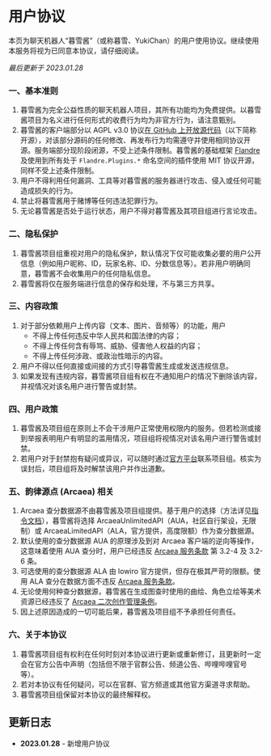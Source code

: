 <VersionOutdated />

# 用户协议

本页为聊天机器人“暮雪酱”（或称暮雪、YukiChan）的用户使用协议。继续使用本服务将视为已同意本协议，请仔细阅读。

_最后更新于 2023.01.28_

### 一、基本准则
1. 暮雪酱为完全公益性质的聊天机器人项目，其所有功能均为免费提供。以暮雪酱项目为名义进行任何形式的收费行为均为非官方行为，请注意甄别。
2. 暮雪酱的客户端部分以 AGPL v3.0 协议[在 GitHub 上开放源代码](https://github.com/b1acksoil/YukiChan)（以下简称开源），对该部分源码的任何修改、再发布行为均需遵守并使用相同协议开源。服务端部分现阶段闭源，不受上述条件限制。暮雪酱的基础框架 [Flandre](https://github.com/FlandreDevs/Flandre) 及使用到所有处于 `Flandre.Plugins.*` 命名空间的插件使用 MIT 协议开源，同样不受上述条件限制。
3. 用户不得利用任何漏洞、工具等对暮雪酱的服务器进行攻击、侵入或任何可能造成损失的行为。
4. 禁止将暮雪酱用于赌博等任何违法犯罪行为。
5. 无论暮雪酱是否处于运行状态，用户不得对暮雪酱及其项目组进行言论攻击。

### 二、隐私保护
1. 暮雪酱项目组重视对用户的隐私保护，默认情况下仅可能收集必要的用户公开信息（例如用户昵称、ID，玩家名称、ID、分数信息等）。若非用户明确同意，暮雪酱不会收集用户的任何隐私信息。
2. 暮雪酱将仅在服务端进行信息的保存和处理，不与第三方共享。

### 三、内容政策
1. 对于部分依赖用户上传内容（文本、图片、音频等）的功能，用户
    - 不得上传任何违反中华人民共和国法律的内容；
    - 不得上传任何含有辱骂、威胁、侵害他人权益的内容；
    - 不得上传任何涉政、或政治性暗示的内容。
2. 用户不得以任何直接或间接的方式引导暮雪酱生成或发送违规信息。
3. 如果发现有违规内容，暮雪酱项目组有权在不通知用户的情况下删除该内容，并视情况对该名用户进行警告或封禁。

### 四、用户政策
1. 暮雪酱及项目组在原则上不会干涉用户正常使用权限内的服务。但若检测或接到举报表明用户有明显的滥用情况，项目组将视情况对该名用户进行警告或封禁。
2. 若用户对于封禁抱有疑问或异议，可以随时通过[官方平台](index.md)联系项目组。核实为误封后，项目组将及时解禁该用户并作出道歉。

### 五、韵律源点 (Arcaea) 相关
1. Arcaea 查分数据源不由暮雪酱及项目组提供。基于用户的选择（方法详见[指令文档](arcaea.md)），暮雪酱将选择 ArcaeaUnlimitedAPI（AUA，社区自行架设，无限制）或 ArcaeaLimitedAPI（ALA，官方提供，高度限额）作为查分数据源。
2. 默认使用的查分数据源 AUA 的原理涉及到对 Arcaea 客户端的逆向等操作，这意味着使用 AUA 查分时，用户已经违反 [Arcaea 服务条款](https://arcaea.lowiro.com/zh/terms_of_service) 第 3.2-4 及 3.2-6 条。
3. 可选使用的查分数据源 ALA 由 lowiro 官方提供，但存在极其严苛的限额。使用 ALA 查分在数据方面不违反 [Arcaea 服务条款](https://arcaea.lowiro.com/zh/terms_of_service)。
4. 无论使用何种查分数据源，暮雪酱在生成图查时使用的曲绘、角色立绘等美术资源已经违反了 [Arcaea 二次创作管理条例](https://arcaea.lowiro.com/zh/derivative_policy)。
5. 因上述原因造成的一切可能后果，暮雪酱及项目组不予承担任何责任。

### 六、关于本协议
1. 暮雪酱项目组有权利在任何时刻对本协议进行更新或重新修订，且更新时一定会在官方公告中声明（包括但不限于官群公告、频道公告、哔哩哔哩官号等）。
2. 若对本协议有任何疑问，可以在官群、官方频道或其他官方渠道寻求帮助。
3. 暮雪酱项目组保留对本协议的最终解释权。

## 更新日志

- **2023.01.28** - 新增用户协议
